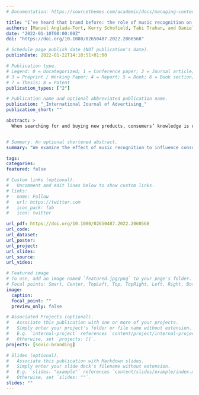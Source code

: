 ```yaml
---
# Documentation: https://sourcethemes.com/academic/docs/managing-content/

title: "I’ve heard that brand before: the role of music recognition on consumer choice"
authors: [Manuel Anglada-Tort, Kerry Schofield, Tabi Trahan, and Daniel Müllensiefen]
date: "2022-01-10T00:00:00Z"
doi: "https://doi.org/10.1080/02650487.2022.2060568"

# Schedule page publish date (NOT publication's date).
publishDate: 2022-01-22T14:18:51+01:00

# Publication type.
# Legend: 0 = Uncategorized; 1 = Conference paper; 2 = Journal article;
# 3 = Preprint / Working Paper; 4 = Report; 5 = Book; 6 = Book section;
# 7 = Thesis; 8 = Patent
publication_types: ["2"]

# Publication name and optional abbreviated publication name.
publication: "_International Journal of Advertising_"
publication_short: ""

abstract: >
  When searching for and buying new products, consumers’ knowledge is often limited, and some (but not all) options in the choice set are unrecognized. In such situations, research on the recognition heuristic shows that people tend to choose more often the recognized option over the unrecognized one, as they infer it has the higher value regarding the criterion being judged. Since humans are particularly good at rapidly recognising familiar music, this paper examines the effect of recognition to influence brand choice when using music as the recognition cue. In two experiments (N = 486), participants were familiarised with several excerpts of advertising music. Participants then performed a choosing task to decide which of two brands they would purchase when searching for different products (e.g., headphones, cameras). Brands were either presented with familiar music clips or completely novel ones. Results showed that pairing brands with music that can be recognised by the target consumers increased brand choice by 6% (d = .21). Importantly, participants’ preferences for the advertising music also influenced brand choice, increasing the effect of recognition when the music was liked and suppressing it in extreme cases when the music was most disliked. This suggests that ad practitioners should use a cue integration framework when working with music, weighing all available musical and extra-musical cues according to their impact on the target consumers. Results are discussed in terms of the practical implications of measuring brand’s ROI when working with music and the value of the heuristics-and-biases framework to study music effects on consumer behaviour.


# Summary. An optional shortened abstract.
summary: "We examine the effect of music recognition to influence consumers when searching for and buyding new products."

tags:
categories: 
featured: false

# Custom links (optional).
#   Uncomment and edit lines below to show custom links.
# links:
# - name: Follow
#   url: https://twitter.com
#   icon_pack: fab
#   icon: twitter

url_pdf: https://doi.org/10.1080/02650487.2022.2060568
url_code:
url_dataset:
url_poster:
url_project:
url_slides:
url_source:
url_video:

# Featured image
# To use, add an image named `featured.jpg/png` to your page's folder. 
# Focal points: Smart, Center, TopLeft, Top, TopRight, Left, Right, BottomLeft, Bottom, BottomRight.
image:
  caption:
  focal_point: ""
  preview_only: false

# Associated Projects (optional).
#   Associate this publication with one or more of your projects.
#   Simply enter your project's folder or file name without extension.
#   E.g. `internal-project` references `content/project/internal-project/index.md`.
#   Otherwise, set `projects: []`.
projects: [sonic-branding]

# Slides (optional).
#   Associate this publication with Markdown slides.
#   Simply enter your slide deck's filename without extension.
#   E.g. `slides: "example"` references `content/slides/example/index.md`.
#   Otherwise, set `slides: ""`.
slides: ""
---
```


